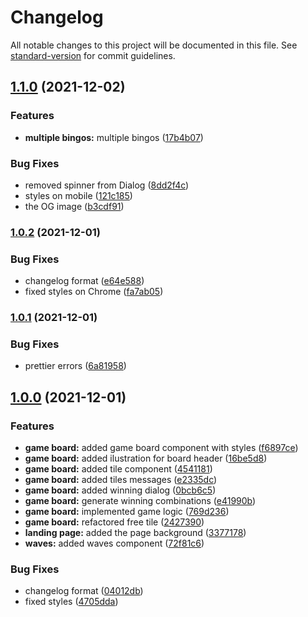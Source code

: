 # Changelog

All notable changes to this project will be documented in this file. See [standard-version](https://github.com/conventional-changelog/standard-version) for commit guidelines.

## [1.1.0](https://github.com/RazvanRauta/work-from-home/compare/v1.0.2...v1.1.0) (2021-12-02)

### Features

- **multiple bingos:** multiple bingos ([17b4b07](https://github.com/RazvanRauta/work-from-home/commit/17b4b0729c8453603a6b0397ea9efa58b2009e36))

### Bug Fixes

- removed spinner from Dialog ([8dd2f4c](https://github.com/RazvanRauta/work-from-home/commit/8dd2f4c9b50f7b5c10005b4ae5c26a22bfa269b0))
- styles on mobile ([121c185](https://github.com/RazvanRauta/work-from-home/commit/121c18551fb210c3f7684121fd731a264eee1b0e))
- the OG image ([b3cdf91](https://github.com/RazvanRauta/work-from-home/commit/b3cdf917eb7a09f2c4b34c923f6b440eb63ba16c))

### [1.0.2](https://github.com/RazvanRauta/work-from-home/compare/v1.0.1...v1.0.2) (2021-12-01)

### Bug Fixes

- changelog format ([e64e588](https://github.com/RazvanRauta/work-from-home/commit/e64e588bfd13980071a29a0ffe6ae3103c94a603))
- fixed styles on Chrome ([fa7ab05](https://github.com/RazvanRauta/work-from-home/commit/fa7ab055dec4bf29632c400af5a6b596b5cb5e1b))

### [1.0.1](https://github.com/RazvanRauta/work-from-home/compare/v1.0.0...v1.0.1) (2021-12-01)

### Bug Fixes

- prettier errors ([6a81958](https://github.com/RazvanRauta/work-from-home/commit/6a819588f937aa9bd0e429a2fc6fd666c31f11a3))

## [1.0.0](https://github.com/RazvanRauta/work-from-home/compare/v0.1.3...v1.0.0) (2021-12-01)

### Features

- **game board:** added game board component with styles ([f6897ce](https://github.com/RazvanRauta/work-from-home/commit/f6897ce4c4e0b8e5e94bd9949bed3d07636d543e))
- **game board:** added ilustration for board header ([16be5d8](https://github.com/RazvanRauta/work-from-home/commit/16be5d8f7a8a0b0c9449135f6a63b1e29bf5f838))
- **game board:** added tile component ([4541181](https://github.com/RazvanRauta/work-from-home/commit/4541181e06e41f3f804cbbebf3376cd51c0be09e))
- **game board:** added tiles messages ([e2335dc](https://github.com/RazvanRauta/work-from-home/commit/e2335dceabf4ddbdd6b348cd4898b56dbeff2397))
- **game board:** added winning dialog ([0bcb6c5](https://github.com/RazvanRauta/work-from-home/commit/0bcb6c5c486173bb8c9bf7b3bf1138845eb81b7e))
- **game board:** generate winning combinations ([e41990b](https://github.com/RazvanRauta/work-from-home/commit/e41990b810e05a7167faf8514071d795734dde0d))
- **game board:** implemented game logic ([769d236](https://github.com/RazvanRauta/work-from-home/commit/769d236e7e25465ce26c964a4b798078e738a19d))
- **game board:** refactored free tile ([2427390](https://github.com/RazvanRauta/work-from-home/commit/24273908cf58c90746203d1bc76f4dfed2dabdb8))
- **landing page:** added the page background ([3377178](https://github.com/RazvanRauta/work-from-home/commit/33771780e324c9819b61b323756dedabeab6a343))
- **waves:** added waves component ([72f81c6](https://github.com/RazvanRauta/work-from-home/commit/72f81c67b4cf78281f3c03107dabb4378eb71517))

### Bug Fixes

- changelog format ([04012db](https://github.com/RazvanRauta/work-from-home/commit/04012dbb47747e53ef473dc79dce857e29fd0c67))
- fixed styles ([4705dda](https://github.com/RazvanRauta/work-from-home/commit/4705dda65f1d53049defc6d8664f6079c77e986d))
